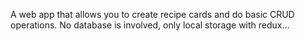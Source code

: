 A web app that allows you to create recipe cards and do basic CRUD operations. No database is involved, only local storage with redux...
